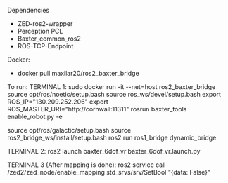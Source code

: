 Dependencies

- ZED-ros2-wrapper
- Perception PCL
- Baxter_common_ros2
- ROS-TCP-Endpoint

Docker:

- docker pull maxilar20/ros2_baxter_bridge

To run:
TERMINAL 1:
sudo docker run -it --net=host ros2_baxter_bridge
source opt/ros/noetic/setup.bash
source ros_ws/devel/setup.bash
export ROS_IP="130.209.252.206"
export ROS_MASTER_URI="http://cornwall:11311"
rosrun baxter_tools enable_robot.py -e

source opt/ros/galactic/setup.bash
source ros2_bridge_ws/install/setup.bash
ros2 run ros1_bridge dynamic_bridge

TERMINAL 2:
ros2 launch baxter_6dof_vr baxter_6dof_vr.launch.py

TERMINAL 3 (After mapping is done):
ros2 service call /zed2/zed_node/enable_mapping std_srvs/srv/SetBool "{data: False}"
